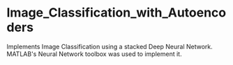 # Image_Classification_with_Autoencoders
Implements Image Classification using a stacked Deep Neural Network. MATLAB's Neural Network toolbox was used to implement it.
